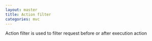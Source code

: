 ```yaml
---
layout: master
title: Action filter
categories: mvc
---
```


Action filter is used to filter request before or after execution action



